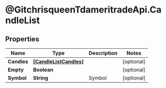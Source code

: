 # @GitchrisqueenTdameritradeApi.CandleList

## Properties
Name | Type | Description | Notes
------------ | ------------- | ------------- | -------------
**Candles** | [**[CandleListCandles]**](CandleListCandles.md) |  | [optional] 
**Empty** | **Boolean** |  | [optional] 
**Symbol** | **String** | Symbol | [optional] 


